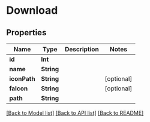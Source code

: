 # Download

## Properties

Name | Type | Description | Notes
------------ | ------------- | ------------- | -------------
**id** | **Int** |  | 
**name** | **String** |  | 
**iconPath** | **String** |  | [optional] 
**faIcon** | **String** |  | [optional] 
**path** | **String** |  | 

[[Back to Model list]](../README.md#documentation-for-models) [[Back to API list]](../README.md#documentation-for-api-endpoints) [[Back to README]](../README.md)


